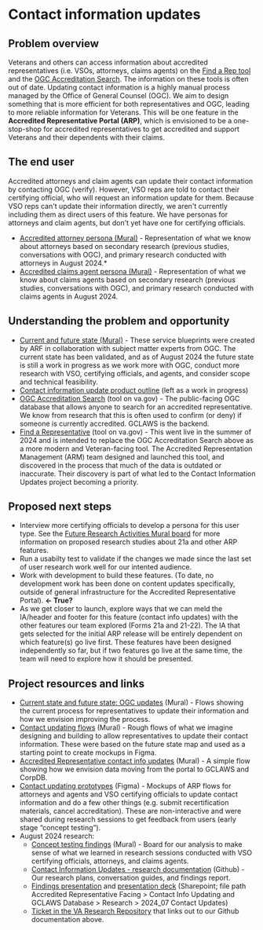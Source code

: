 # Contact information updates

## Problem overview

Veterans and others can access information about accredited representatives (i.e. VSOs, attorneys, claims agents) on the [Find a Rep tool](https://www.va.gov/get-help-from-accredited-representative/find-rep/) and the [OGC Accreditation Search](https://www.va.gov/ogc/apps/accreditation/index.asp). The information on these tools is often out of date. Updating contact information is a highly manual process managed by the Office of General Counsel (OGC). We aim to design something that is more efficient for both representatives and OGC, leading to more reliable information for Veterans. This will be one feature in the **Accredited Representative Portal (ARP)**, which is envisioned to be a one-stop-shop for accredited representatives to get accredited and support Veterans and their dependents with their claims. 

## The end user

Accredited attorneys and claim agents can update their contact information by contacting OGC (verify). However, VSO reps are told to contact their certifying official, who will request an information update for them. Because VSO reps can't update their information directly, we aren't currently including them as direct users of this feature. We have personas for attorneys and claim agents, but don't yet have one for certifying officials.

* [Accredited attorney persona (Mural)](https://app.mural.co/t/departmentofveteransaffairs9999/m/departmentofveteransaffairs9999/1717533456497/60064424f651818203ff49ac43d6fb9f0f2bccac?sender=u8cf3f08a008c2b61ad621433) - Representation of what we know about attorneys based on secondary research (previous studies, conversations with OGC), and primary research conducted with attorneys in August 2024.*
* [Accredited claims agent persona (Mural)](https://app.mural.co/t/departmentofveteransaffairs9999/m/departmentofveteransaffairs9999/1718731869465/cf73b89eddb92c604d292554a31e503f7ce5d982?sender=u8cf3f08a008c2b61ad621433) - Representation of what we know about claims agents based on secondary research (previous studies, conversations with OGC), and primary research conducted with claims agents in August 2024.

## Understanding the problem and opportunity 
* [Current and future state (Mural)](https://app.mural.co/t/departmentofveteransaffairs9999/m/departmentofveteransaffairs9999/1717174574592/c341950387ab12e53dc358182f0c84774e94efb2?sender=u8cf3f08a008c2b61ad621433) - These service blueprints were created by ARF in collaboration with subject matter experts from OGC. The current state has been validated, and as of August 2024 the future state is still a work in progress as we work more with OGC, conduct more research with VSO, certifying officials, and agents, and consider scope and technical feasibility.
* [Contact information update product outline](https://github.com/department-of-veterans-affairs/va.gov-team/blob/master/products/accredited-representative-facing/product-info/wip-accredited-representative-portal-contact-information-updates.md) (left as a work in progress)
* [OGC Accreditation Search](https://www.va.gov/ogc/apps/accreditation/) (tool on va.gov) - The public-facing OGC database that allows anyone to search for an accredited representative. We know from research that this is often used to confirm (or deny) if someone is currently accredited. GCLAWS is the backend.
* [Find a Representative](https://www.va.gov/get-help-from-accredited-representative/find-rep/) (tool on va.gov) - This went live in the summer of 2024 and is intended to replace the OGC Accreditation Search above as a more modern and Veteran-facing tool. The Accredited Representation Management (ARM) team designed and launched this tool, and discovered in the process that much of the data is outdated or inaccurate. Their discovery is part of what led to the Contact Information Updates project becoming a priority.

## Proposed next steps
* Interview more certifying officials to develop a persona for this user type. See the [Future Research Activities Mural board](https://app.mural.co/t/departmentofveteransaffairs9999/m/departmentofveteransaffairs9999/1718980793805/b1c89e3110a00b235ee30bc04bab3cc96a33c696?sender=u2a4240a640b257ce33545495) for more information on proposed research studies about 21a and other ARP features.
* Run a usabilty test to validate if the changes we made since the last set of user research work well for our intented audience.
* Work with development to build these features. (To date, no development work has been done on content updates specifically, outside of general infrastructure for the Accredited Representative Portal). **<- True?**
* As we get closer to launch, explore ways that we can meld the IA/header and footer for this feature (contact info updates) with the other features our team explored (Forms 21a and 21-22). The IA that gets selected for the initial ARP release will be entirely dependent on which feature(s) go live first. These features have been designed independently so far, but if two features go live at the same time, the team will need to explore how it should be presented.

## Project resources and links
* [Current state and future state: OGC updates](https://app.mural.co/t/departmentofveteransaffairs9999/m/departmentofveteransaffairs9999/1717174574592/c341950387ab12e53dc358182f0c84774e94efb2?sender=u2a4240a640b257ce33545495) (Mural) - Flows showing the current process for representatives to update their information and how we envision improving the process.
* [Contact updating flows](https://app.mural.co/t/departmentofveteransaffairs9999/m/departmentofveteransaffairs9999/1720800350435/11ddeed005714571717010aa00c2bdb6def343ac?sender=u8cf3f08a008c2b61ad621433) (Mural) - Rough flows of what we imagine designing and building to allow representatives to update their contact information. These were based on the future state map and used as a starting point to create mockups in Figma.
* [Accredited Representative contact info updates](https://app.mural.co/t/departmentofveteransaffairs9999/m/departmentofveteransaffairs9999/1717433860326/129030147cf419fe9f5deb7004c0fb0a1a4e2350?sender=u2a4240a640b257ce33545495) (Mural) - A simple flow showing how we envision data moving from the portal to GCLAWS and CorpDB.
* [Contact updating prototypes](https://www.figma.com/design/RbVQnV4eBl2K1Z5xRpZi7H/Contact-Info-Updating?node-id=0-1&t=IRpP8awowpy8jUgM-1) (Figma) - Mockups of ARP flows for attorneys and agents and VSO certifying officials to update contact information and do a few other things (e.g. submit recertification materials, cancel accreditation). These are non-interactive and were shared during research sessions to get feedback from users (early stage “concept testing”). 
* August 2024 research:
  * [Concept testing findings](https://app.mural.co/t/departmentofveteransaffairs9999/m/departmentofveteransaffairs9999/1722968980539/8ff88ec576db19a80a13e1f09f5faccf62a86a66?sender=u8cf3f08a008c2b61ad621433) (Mural) - Board for our analysis to make sense of what we learned in research sessions conducted with VSO certifying officials, attorneys, and claims agents.
  * [Contact Information Updates - research documentation](https://github.com/department-of-veterans-affairs/va.gov-team/tree/master/products/accredited-representative-facing/research/2024-07%20OGC%20Contact%20Information%20Updates) (Github) - Our research plans, conversation guides, and findings report.
  * [Findings presentation](https://dvagov.sharepoint.com/:v:/s/vaabdvro/Eawt8HaSNXJJm7XAJ28RRYABPOewfgsPs81CzPxszSWaNg?e=cmV4ni) and [presentation deck](https://dvagov.sharepoint.com/:b:/s/vaabdvro/EWRbb16p68xItfcAM2kmXsMB2-Xv1oOgFJrADMIlu77vMA?e=cydGbG) (Sharepoint; file path Accredited Representative Facing > Contact Info Updating and GCLAWS Database > Research > 2024_07 Contact Updates)
  * [Ticket in the VA Research Repository](https://github.com/department-of-veterans-affairs/va.gov-research-repository/issues/643) that links out to our Github documentation above. 
